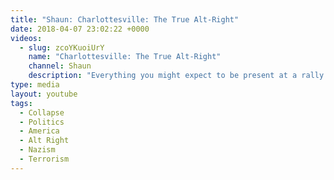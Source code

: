 ```yaml
---
title: "Shaun: Charlottesville: The True Alt-Right"
date: 2018-04-07 23:02:22 +0000
videos:
  - slug: zcoYKuoiUrY
    name: "Charlottesville: The True Alt-Right"
    channel: Shaun
    description: "Everything you might expect to be present at a rally attended by a bunch of neo-nazis. Hate speech of every kind."
type: media
layout: youtube
tags:
  - Collapse
  - Politics
  - America
  - Alt Right
  - Nazism
  - Terrorism
---
```

